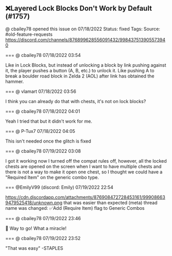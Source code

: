 ## ❌Layered Lock Blocks Don't Work by Default (#1757)
@ cbailey78 opened this issue on 07/18/2022
Status: fixed
Tags: 
Source: #old-feature-requests https://discord.com/channels/876899628556091432/998437513905573940


=== @ cbailey78 07/18/2022 03:54

Like in Lock Blocks, but instead of unlocking a block by link pushing against it, the player pushes a button (A, B, etc.) to unlock it.  Like pushing A to break a boulder road block in Zelda 2 (AOL) after link has obtained the hammer.

=== @ vlamart 07/18/2022 03:56

I think you can already do that with chests, it's not on lock blocks?

=== @ cbailey78 07/18/2022 04:01

Yeah I tried that but it didn't work for me.

=== @ P-Tux7 07/18/2022 04:05

This isn't needed once the glitch is fixed

=== @ cbailey78 07/19/2022 03:08

I got it working now I turned off the compat rules off, however, all the locked chests are opened on the screen when I want to have multiple chests and there is not a way to make it open one chest, so I thought we could have a "Required Item" on the generic combo type.

=== @EmilyV99 (discord: Emily) 07/19/2022 22:54

https://cdn.discordapp.com/attachments/876908472728453161/999086639479525418/unknown.png
that was easier than expected
(meta) thread name was changed: ✅Add (Require Item) flag to Generic Combos

=== @ cbailey78 07/19/2022 23:46

👏 Way to go!  What a miracle!

=== @ cbailey78 07/19/2022 23:52

"That was easy" -STAPLES
